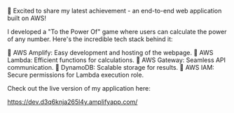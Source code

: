 🚀 Excited to share my latest achievement - an end-to-end web application built on AWS!

I developed a "To the Power Of" game where users can calculate the power of any number. Here's the incredible tech stack behind it:

🔹 AWS Amplify: Easy development and hosting of the webpage.
🔹 AWS Lambda: Efficient functions for calculations.
🔹 AWS Gateway: Seamless API communication.
🔹 DynamoDB: Scalable storage for results.
🔹 AWS IAM: Secure permissions for Lambda execution role.

Check out the live version of my application here:

https://dev.d3q6knja265l4y.amplifyapp.com/
